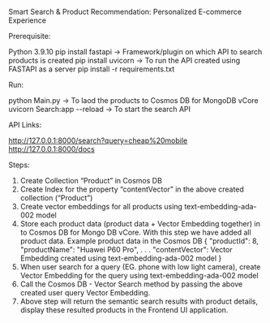 Smart Search & Product Recommendation: Personalized E-commerce Experience

Prerequisite:

Python 3.9.10 
pip install fastapi -> Framework/plugin on which API to search products is created
pip install uvicorn -> To run the API created using FASTAPI as a server
pip install -r requirements.txt


Run:

python Main.py -> To laod the products to Cosmos DB for MongoDB vCore
uvicorn Search:app --reload -> To start the search API

API Links:

http://127.0.0.1:8000/search?query=cheap%20mobile
http://127.0.0.1:8000/docs

Steps:

1. Create Collection “Product” in Cosmos DB
2. Create Index for the property “contentVector” in the above created collection (“Product”)
3. Create vector embeddings for all products using text-embedding-ada-002 model 
4. Store each product data (product data + Vector Embedding together) in to Cosmos DB for Mongo DB vCore. With this step we have added all product data. Example product data in the Cosmos DB
	{
        "productId": 8,
        "productName": "Huawei P60 Pro",
        .
		.
		.
		"contentVector": Vector Embedding created using text-embedding-ada-002 model
    }
5. When user search for a query (EG. phone with low light camera), create Vector Embedding for the query using text-embedding-ada-002 model  
6. Call the Cosmos DB - Vector Search method by passing the above created user query Vector Embedding.
7. Above step will return the semantic search results with product details, display these resulted products in the Frontend UI application.                  
